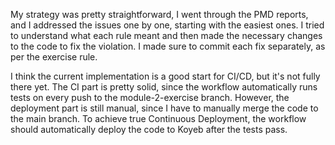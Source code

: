 My strategy was pretty straightforward, I went through the PMD reports, and I addressed the issues one by one, starting with the easiest ones. I tried to understand what each rule meant and then made the necessary changes to the code to fix the violation. I made sure to commit each fix separately, as per the exercise rule.

I think the current implementation is a good start for CI/CD, but it's not fully there yet. The CI part is pretty solid, since the workflow automatically runs tests on every push to the module-2-exercise branch. However, the deployment part is still manual, since I have to manually merge the code to the main branch. To achieve true Continuous Deployment, the workflow should automatically deploy the code to Koyeb after the tests pass.